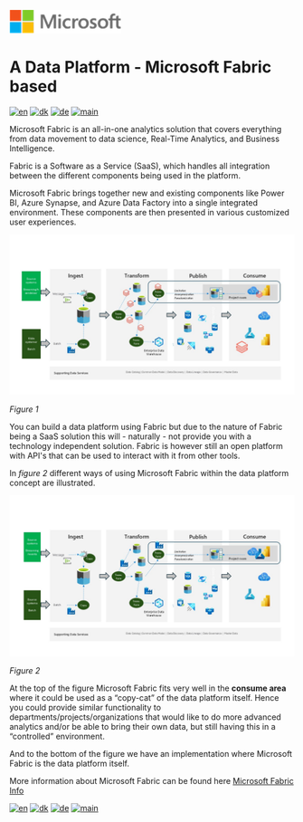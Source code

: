![microsoft](../../images/microsoft.png)

# A Data Platform - Microsoft Fabric based

[![en](https://img.shields.io/badge/lang-en-red.svg)](Fabric.md)
[![dk](https://img.shields.io/badge/lang-da--dk-green.svg)](Fabric-da.md)
[![de](https://img.shields.io/badge/lang-de-yellow.svg)](Fabric-de.md)
[![main](https://img.shields.io/badge/main-document-blue.svg)](../../README.md)

Microsoft Fabric is an all-in-one analytics solution that covers everything from data movement to data science, Real-Time Analytics, and Business Intelligence.

Fabric is a Software as a Service (SaaS), which handles all integration between the different components being used in the platform.

Microsoft Fabric brings together new and existing components like Power BI, Azure Synapse, and Azure Data Factory into a single integrated environment. These components are then presented in various customized user experiences.

![figur1](../../images/english/Slide11.JPG)

*Figure 1*

You can build a data platform using Fabric but due to the nature of Fabric being a SaaS solution this will - naturally - not provide you with a technology independent solution.
Fabric is however still an open platform with API's that can be used to interact with it from other tools.

In *figure 2* different ways of using Microsoft Fabric within the data platform concept are illustrated.

![figur2](../../images/english/Slide9.JPG)

*Figure 2*

At the top of the figure Microsoft Fabric fits very well in the **consume area** where it could be used as a “copy-cat” of the data platform itself. Hence you could provide similar functionality to departments/projects/organizations that would like to do more advanced analytics and/or be able to bring their own data, but still having this in a “controlled” environment.

And to the bottom of the figure we have an implementation where Microsoft Fabric is the data platform itself.

More information about Microsoft Fabric can be found here [Microsoft Fabric Info](https://www.microsoft.com/en-us/microsoft-fabric)

[![en](https://img.shields.io/badge/lang-en-red.svg)](Fabric.md)
[![dk](https://img.shields.io/badge/lang-da--dk-green.svg)](Fabric-da.md)
[![de](https://img.shields.io/badge/lang-de-yellow.svg)](Fabric-de.md)
[![main](https://img.shields.io/badge/main-document-blue.svg)](../../README.md)